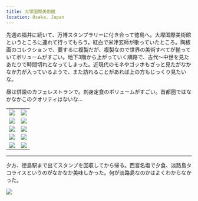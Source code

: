 ```yaml
---
title: 大塚国際美術館
location: Osaka, Japan
---
```


先週の福井に続いて、万博スタンプラリーに付き合って徳島へ。大塚国際美術館というところに連れて行ってもらう。紅白で米津玄師が歌っていたところ。陶板画のコレクションで、要するに複製だが、複製なので世界の美術すべてが揃っていてボリュームがすごい。地下3階から上がっていく順路で、古代〜中世を見たあたりで時間切れとなってしまった。近現代のモネやゴッホもざっと見たがなかなか力が入っているようで、また訪れることがあれば上の方もじっくり見たいな。

昼は併設のカフェレストランで。刺身定食のボリュームがすごい。首都圏ではなかなかこのクオリティはないな...

<table>
  <tr>
    <td><img class="top" src="https://photos.old.apkas.net/medium/202509/20250919-1R300485.webp" /></td>
    <td><img class="top" src="https://photos.old.apkas.net/medium/202509/20250919-1R300490.webp" /></td>
  </tr>
  <tr>
    <td><img class="middle" src="https://photos.old.apkas.net/medium/202509/20250919-1R300494.webp" /></td>
    <td><img class="middle" src="https://photos.old.apkas.net/medium/202509/20250919-1R300509.webp" /></td>
  </tr>
  <tr>
    <td><img class="middle" src="https://photos.old.apkas.net/medium/202509/20250919-1R300513.webp" /></td>
    <td><img class="middle" src="https://photos.old.apkas.net/medium/202509/20250919-1R300515.webp" /></td>
  </tr>
  <tr>
    <td><img class="middle" src="https://photos.old.apkas.net/medium/202509/20250919-1R300520.webp" /></td>
    <td><img class="middle" src="https://photos.old.apkas.net/medium/202509/20250919-1R300526.webp" /></td>
  </tr>
  <tr>
    <td><img class="bottom" src="https://photos.old.apkas.net/medium/202509/20250919-1R300531.webp" /></td>
    <td><img class="bottom" src="https://photos.old.apkas.net/medium/202509/20250919-1R300536.webp" /></td>
  </tr>
</table>

---

夕方、徳島駅まで出てスタンプを回収してから帰る。西宮名塩で夕食、淡路島タコライスというのがなかなか美味しかった。何が淡路島なのかはよくわからなかった。

![](https://photos.old.apkas.net/medium/202509/20250919-1R300547.webp)

